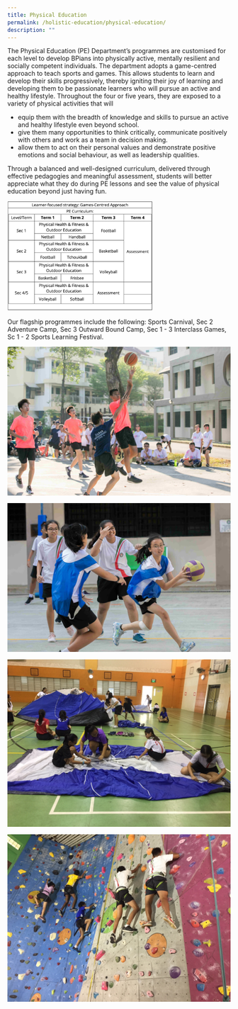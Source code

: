 ```yaml
---
title: Physical Education
permalink: /holistic-education/physical-education/
description: ""
---
```

The Physical Education (PE) Department’s programmes are customised for each level to develop BPians into physically active, mentally resilient and socially competent individuals. The department adopts a game-centred approach to teach sports and games. This allows students to learn and develop their skills progressively, thereby igniting their joy of learning and developing them to be passionate learners who will pursue an active and healthy lifestyle. Throughout the four or five years, they are exposed to a variety of physical activities that will  
  

*   equip them with the breadth of knowledge and skills to pursue an active and healthy lifestyle even beyond school.
*   give them many opportunities to think critically, communicate positively with others and work as a team in decision making.
*   allow them to act on their personal values and demonstrate positive emotions and social behaviour, as well as leadership qualities.

  
Through a balanced and well-designed curriculum, delivered through effective pedagogies and meaningful assessment, students will better appreciate what they do during PE lessons and see the value of physical education beyond just having fun.

<img src="/images/PE%20approach.png" 
     style="width:65%">
		 
		 
Our flagship programmes include the following: Sports Carnival, Sec 2 Adventure Camp, Sec 3 Outward Bound Camp, Sec 1 - 3 Interclass Games, Sc 1 - 2 Sports Learning Festival.  
  

![](/images/PE%201.jpeg)

![](/images/PE%202.jpeg)

![](/images/PE%203.jpeg)

![](/images/PE%204.jpeg)